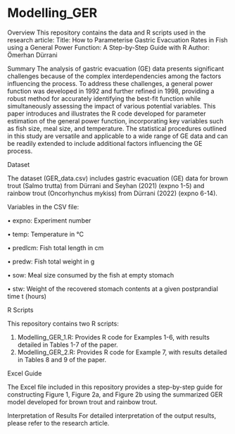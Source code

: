 # Modelling_GER

Overview
This repository contains the data and R scripts used in the research article:
Title: How to Parameterise Gastric Evacuation Rates in Fish using a General Power Function: A Step-by-Step Guide with R
Author: Ömerhan Dürrani

Summary
The analysis of gastric evacuation (GE) data presents significant challenges because of the complex interdependencies among the factors influencing the process. To address these challenges, a general power function was developed in 1992 and further refined in 1998, providing a robust method for accurately identifying the best-fit function while simultaneously assessing the impact of various potential variables. This paper introduces and illustrates the R code developed for parameter estimation of the general power function, incorporating key variables such as fish size, meal size, and temperature. The statistical procedures outlined in this study are versatile and applicable to a wide range of GE data and can be readily extended to include additional factors influencing the GE process.



Dataset

The dataset (GER_data.csv) includes gastric evacuation (GE) data for brown trout (Salmo trutta) from Dürrani and Seyhan (2021) (expno 1-5) and rainbow trout (Oncorhynchus mykiss) from Dürrani (2022) (expno 6-14).

Variables in the CSV file:

•	expno: Experiment number

•	temp: Temperature in °C

•	predlcm: Fish total length in cm

•	predw: Fish total weight in g

•	sow: Meal size consumed by the fish at empty stomach

•	stw: Weight of the recovered stomach contents at a given postprandial time t (hours)



R Scripts

This repository contains two R scripts:
1.	Modelling_GER_1.R: Provides R code for Examples 1-6, with results detailed in Tables 1-7 of the paper.
2.	Modelling_GER_2.R: Provides R code for Example 7, with results detailed in Tables 8 and 9 of the paper.


Excel Guide

The Excel file included in this repository provides a step-by-step guide for constructing Figure 1, Figure 2a, and Figure 2b using the summarized GER model developed for brown trout and rainbow trout.

Interpretation of Results
For detailed interpretation of the output results, please refer to the research article.
